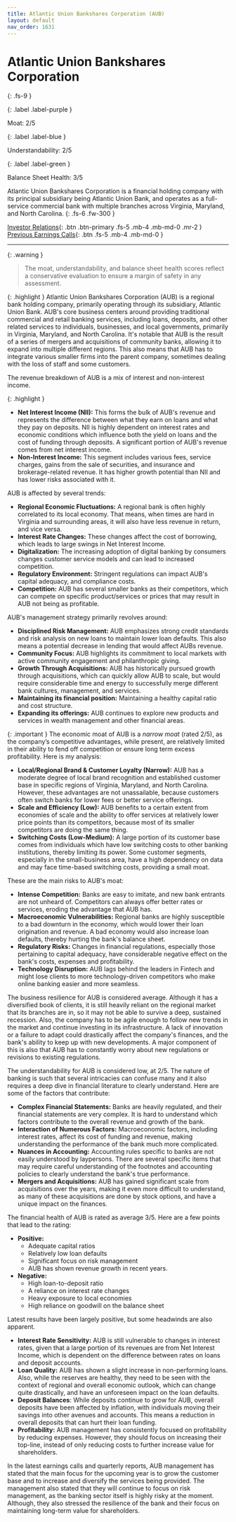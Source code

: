 ```yaml
---
title: Atlantic Union Bankshares Corporation (AUB)
layout: default
nav_order: 1631
---
```


# Atlantic Union Bankshares Corporation
{: .fs-9 }

{: .label .label-purple }

Moat: 2/5

{: .label .label-blue }

Understandability: 2/5

{: .label .label-green }

Balance Sheet Health: 3/5

Atlantic Union Bankshares Corporation is a financial holding company with its principal subsidiary being Atlantic Union Bank, and operates as a full-service commercial bank with multiple branches across Virginia, Maryland, and North Carolina.
{: .fs-6 .fw-300 }

[Investor Relations](https://www.google.com/search?q=AUB+investor+relations){: .btn .btn-primary .fs-5 .mb-4 .mb-md-0 .mr-2 }
[Previous Earnings Calls](https://discountingcashflows.com/company/AUB/transcripts/){: .btn .fs-5 .mb-4 .mb-md-0 }

---

{: .warning }
>The moat, understandability, and balance sheet health scores reflect a conservative evaluation to ensure a margin of safety in any assessment.



{: .highlight }
Atlantic Union Bankshares Corporation (AUB) is a regional bank holding company, primarily operating through its subsidiary, Atlantic Union Bank. AUB's core business centers around providing traditional commercial and retail banking services, including loans, deposits, and other related services to individuals, businesses, and local governments, primarily in Virginia, Maryland, and North Carolina.
It's notable that AUB is the result of a series of mergers and acquisitions of community banks, allowing it to expand into multiple different regions. This also means that AUB has to integrate various smaller firms into the parent company, sometimes dealing with the loss of staff and some customers. 

The revenue breakdown of AUB is a mix of interest and non-interest income.

{: .highlight }
*  **Net Interest Income (NII):** This forms the bulk of AUB's revenue and represents the difference between what they earn on loans and what they pay on deposits.  NII is highly dependent on interest rates and economic conditions which influence both the yield on loans and the cost of funding through deposits.  A significant portion of AUB's revenue comes from net interest income.
*  **Non-Interest Income:** This segment includes various fees, service charges, gains from the sale of securities, and insurance and brokerage-related revenue. It has higher growth potential than NII and has lower risks associated with it.
 
AUB is affected by several trends: 

*   **Regional Economic Fluctuations:** A regional bank is often highly correlated to its local economy. That means, when times are hard in Virginia and surrounding areas, it will also have less revenue in return, and vice versa. 
*   **Interest Rate Changes:** These changes affect the cost of borrowing, which leads to large swings in Net Interest Income. 
*   **Digitalization:** The increasing adoption of digital banking by consumers changes customer service models and can lead to increased competition.
*   **Regulatory Environment:** Stringent regulations can impact AUB's capital adequacy, and compliance costs.
*   **Competition:** AUB has several smaller banks as their competitors, which can compete on specific product/services or prices that may result in AUB not being as profitable. 
 
AUB's management strategy primarily revolves around:
*   **Disciplined Risk Management:** AUB emphasizes strong credit standards and risk analysis on new loans to maintain lower loan defaults. This also means a potential decrease in lending that would affect AUBs revenue. 
*  **Community Focus:** AUB highlights its commitment to local markets with active community engagement and philanthropic giving. 
*  **Growth Through Acquisitions:** AUB has historically pursued growth through acquisitions, which can quickly allow AUB to scale, but would require considerable time and energy to successfully merge different bank cultures, management, and services.
*  **Maintaining its financial position:** Maintaining a healthy capital ratio and cost structure.
*  **Expanding its offerings:** AUB continues to explore new products and services in wealth management and other financial areas.

{: .important }
The economic moat of AUB is a *narrow moat* (rated 2/5), as the company’s competitive advantages, while present, are relatively limited in their ability to fend off competition or ensure long term excess profitability. Here is my analysis:
* **Local/Regional Brand & Customer Loyalty (Narrow):** AUB has a moderate degree of local brand recognition and established customer base in specific regions of Virginia, Maryland, and North Carolina. However, these advantages are not unassailable, because customers often switch banks for lower fees or better service offerings. 
* **Scale and Efficiency (Low):** AUB benefits to a certain extent from economies of scale and the ability to offer services at relatively lower price points than its competitors, because most of its smaller competitors are doing the same thing. 
* **Switching Costs (Low-Medium):** A large portion of its customer base comes from individuals which have low switching costs to other banking institutions, thereby limiting its power. Some customer segments, especially in the small-business area, have a high dependency on data and may face time-based switching costs, providing a small moat. 

These are the main risks to AUB's moat:
*  **Intense Competition:** Banks are easy to imitate, and new bank entrants are not unheard of. Competitors can always offer better rates or services, eroding the advantage that AUB has. 
* **Macroeconomic Vulnerabilities:** Regional banks are highly susceptible to a bad downturn in the economy, which would lower their loan origination and revenue. A bad economy would also increase loan defaults, thereby hurting the bank's balance sheet.
*  **Regulatory Risks:** Changes in financial regulations, especially those pertaining to capital adequacy, have considerable negative effect on the bank's costs, expenses and profitability. 
*  **Technology Disruption:** AUB lags behind the leaders in Fintech and might lose clients to more technology-driven competitors who make online banking easier and more seamless.

The business resilience for AUB is considered average. Although it has a diversified book of clients, it is still heavily reliant on the regional market that its branches are in, so it may not be able to survive a deep, sustained recession. Also, the company has to be agile enough to follow new trends in the market and continue investing in its infrastructure. A lack of innovation or a failure to adapt could drastically affect the company's finances, and the bank's ability to keep up with new developments. A major component of this is also that AUB has to constantly worry about new regulations or revisions to existing regulations.

The understandability for AUB is considered low, at 2/5. The nature of banking is such that several intricacies can confuse many and it also requires a deep dive in financial literature to clearly understand. Here are some of the factors that contribute: 
*   **Complex Financial Statements:** Banks are heavily regulated, and their financial statements are very complex. It is hard to understand which factors contribute to the overall revenue and growth of the bank.
*  **Interaction of Numerous Factors:** Macroeconomic factors, including interest rates, affect its cost of funding and revenue, making understanding the performance of the bank much more complicated.
*   **Nuances in Accounting:** Accounting rules specific to banks are not easily understood by laypersons. There are several specific items that may require careful understanding of the footnotes and accounting policies to clearly understand the bank's true performance.
*   **Mergers and Acquisitions:** AUB has gained significant scale from acquisitions over the years, making it even more difficult to understand, as many of these acquisitions are done by stock options, and have a unique impact on the finances.

The financial health of AUB is rated as average 3/5. Here are a few points that lead to the rating:
*  **Positive:**
     - Adequate capital ratios
    - Relatively low loan defaults
    - Significant focus on risk management
     -  AUB has shown revenue growth in recent years.  
*  **Negative:**
    - High loan-to-deposit ratio
    - A reliance on interest rate changes
    - Heavy exposure to local economies
    - High reliance on goodwill on the balance sheet

Latest results have been largely positive, but some headwinds are also apparent.
*  **Interest Rate Sensitivity:**   AUB is still vulnerable to changes in interest rates, given that a large portion of its revenues are from Net Interest Income, which is dependent on the difference between rates on loans and deposit accounts.  
*  **Loan Quality:** AUB has shown a slight increase in non-performing loans. Also, while the reserves are healthy, they need to be seen with the context of regional and overall economic outlook, which can change quite drastically, and have an unforeseen impact on the loan defaults. 
*   **Deposit Balances**: While deposits continue to grow for AUB, overall deposits have been affected by inflation, with individuals moving their savings into other avenues and accounts. This means a reduction in overall deposits that can hurt their loan funding. 
*  **Profitability:** AUB management has consistently focused on profitability by reducing expenses. However, they should focus on increasing their top-line, instead of only reducing costs to further increase value for shareholders.
 

In the latest earnings calls and quarterly reports, AUB management has stated that the main focus for the upcoming year is to grow the customer base and to increase and diversify the services being provided. The management also stated that they will continue to focus on risk management, as the banking sector itself is highly risky at the moment. Although, they also stressed the resilience of the bank and their focus on maintaining long-term value for shareholders.
